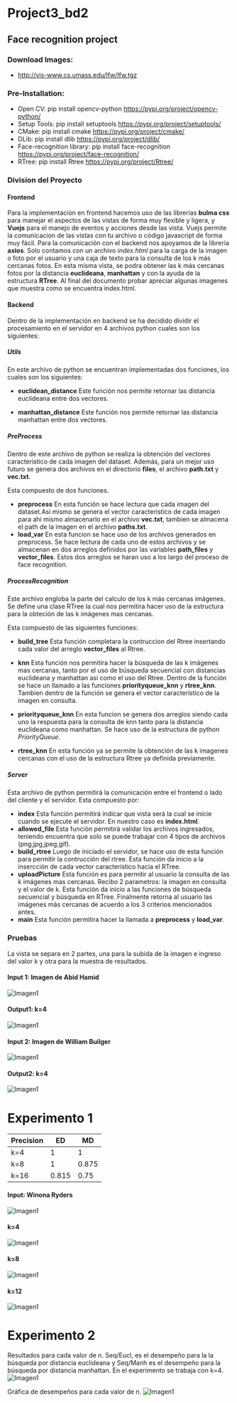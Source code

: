 # Project3_bd2
## Face recognition project

### Download Images:
- http://vis-www.cs.umass.edu/lfw/lfw.tgz

### Pre-Installation:
- Open CV: pip install opencv-python
https://pypi.org/project/opencv-python/
- Setup Tools: pip install setuptools 
https://pypi.org/project/setuptools/
- CMake: pip install cmake
https://pypi.org/project/cmake/
- DLib: pip install dlib
https://pypi.org/project/dlib/
- Face-recognition library: pip install face-recognition
https://pypi.org/project/face-recognition/
- RTree: pip install Rtree
https://pypi.org/project/Rtree/

### Division del Proyecto

#### Frontend
Para la implementación en frontend hacemos uso de las librerias **bulma css** para manejar el aspectos de las vistas de forma muy flexible y ligera, y **Vuejs** para el manejo de eventos y acciones desde las vista. Vuejs permite la comunicacion de las vistas con tu archivo o código javascript de forma muy fácil. Para la comunicación con el backend nos apoyamos de la libreria **axios**. Solo contamos con un archivo *index.html* para la carga de la imagen o foto por el usuario y una caja de texto para la consulta de los k más cercanas fotos. En esta misma vista, se podra obtener las k más cercanas fotos por la distancia **euclideana**, **manhattan** y con la ayuda de la estructura **RTree**. Al final del documento probar apreciar algunas imagenes que muestra como se encuentra index.html. 

#### Backend
Dentro de la implementación en backend se ha decidido dividir el procesamiento en el servidor en 4 archivos python cuales son los siguientes:

##### Utils
En este archivo de python se encuentran implementadas dos funciones, los cuales son los siguientes:
- **euclidean_distance**
Este función nos permite retornar las distancia euclideana entre dos vectores. 

- **manhattan_distance**
Este función nos permite retornar las distancia manhattan entre dos vectores. 

##### PreProcess
Dentro de este archivo de python se realiza la obtención del vectores caracteristico de cada imagen del dataset. Además, para un mejor uso futuro se genera dos archivos en el directorio **files**, el archivo **path.txt** y **vec.txt**.

Esta compuesto de dos funciones.
- **preprocess**
    En esta función se hace lectura que cada imagen del dataset.Asi mismo se genera el vector caracteristico de cada imagen para ahi mismo almacenarlo en el archivo **vec.txt**, tambien se almacena el path de la imagen en el archivo **paths.txt**.
- **load_var**
    En esta funcion se hace uso de los archivos generados en preprocess. Se hace lectura de cada uno de estos archivos y se almacenan en dos arreglos definidos por las variables **path_files** y **vector_files**. Estos dos arreglos se haran uso a los largo del proceso de face recognition.

##### ProcessRecognition
Este archivo engloba la parte del calculo de los k más cercanas imágenes. Se define una clase RTree la cual nos permitira hacer uso de la estructura para la obteción de las k imágenes mas cercanas.

Esta compuesto de las siguientes funciones:
- **build_tree**
Esta función completara la contruccion del Rtree insertando cada valor del arreglo **vector_files** al Rtree.

- **knn**
Esta función nos permitira hacer la búsqueda de las k imágenes mas cercanas, tanto por el uso de búsqueda secuencial con distancias euclideana y manhattan asi como el uso del Rtree. Dentro de la función se hace un llamado a las funciones **priorityqueue_knn** y **rtree_knn**. Tambien dentro de la función se genera el vector característico de la imagen en consulta.

- **priorityqueue_knn**
En esta funcion se genera dos arreglos siendo cada uno la respuesta para la consulta de knn tanto para la distancia euclideana como manhattan. Se hace uso de la estructura de python *PriorityQueue*.

- **rtree_knn**
En esta función ya se permite la obtención de las k imagenes cercanas con el uso de la estructura Rtree ya definida previamente.

##### Server
Esta archivo de python permitirá la comunicación entre el frontend o lado del cliente y el servidor.
Esta compuesto por:
- **index**
Esta función permitirá indicar que vista será la cual se inicie cuando se ejecute el servidor. En nuestro caso es **index.html**.
- **allowed_file**
Esta función permitirá validar los archivos ingresados, teniendo encuentra que solo se puede trabajar con 4 tipos de archivos (png,jpg,jpeg,gif).
- **build_rtree**
Luego de iniciado el servidor, se hace uso de esta función para permitir la contrucción del rtree. Esta función da inicio a la insercción de cada vector característico hacia el RTree.
- **uploadPicture**
Esta función es para permitir al usuario la consulta de las k imágenes mas cercanas. Recibo 2 parametros: la imagen en consulta y el valor de k. Esta función da inicio a las funciones de búsqueda secuencial y búsqueda en RTree. Finalmente retorna al usuario las imágenes más cercanas de acuerdo a los 3 criterios mencionados antes. 
- **main**
Esta función permitira hacer la llamada a **preprocess** y **load_var**.


### Pruebas
La vista se separa en 2 partes, una para la subida de la imagen e ingreso del valor k y otra para la muestra de resultados.

#### Input 1: Imagen de Abid Hamid
![Imagen1](/input/abidhamid.jpeg)

#### Output1: k=4
![Imagen1](/output/results1.png)

#### Input 2: Imagen de William Builger 
![Imagen1](/input/william-builger.jpg)

#### Output2: k=4
![Imagen1](/output/results2.png)


# Experimento 1
|Precision|ED|MD|
|---|---|---|
|k=4|1|1|
|k=8|1|0.875|
|k=16|0.815|0.75|

#### Input: Winona Ryders
![Imagen1](/img/winona.jpg)

#### k=4
![Imagen1](/img/k_4.png)

#### k=8
![Imagen1](/img/k_8.png)

#### k=12
![Imagen1](/img/k_16.png)

# Experimento 2

Resultados para cada valor de n. Seq/Eucl, es el desempeño para la la búsqueda por distancia euclideana y Seq/Manh es el desempeño para la búsqueda por distancia manhattan. En el experimento se trabaja con k=4.
![Imagen1](/img/times.png)

Gráfica de desempeños para cada valor de n.
![Imagen1](/img/graphic_t.png)